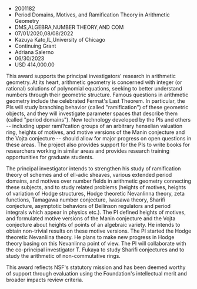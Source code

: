 
* 2001182
* Period Domains, Motives, and Ramification Theory in Arithmetic Geometry
* DMS,ALGEBRA,NUMBER THEORY,AND COM
* 07/01/2020,08/08/2022
* Kazuya Kato,IL,University of Chicago
* Continuing Grant
* Adriana Salerno
* 06/30/2023
* USD 414,000.00

This award supports the principal investigators' research in arithmetic
geometry. At its heart, arithmetic geometry is concerned with integer (or
rational) solutions of polynomial equations, seeking to better understand
numbers through their geometric structure. Famous questions in arithmetic
geometry include the celebrated Fermat's Last Theorem. In particular, the PIs
will study branching behavior (called "ramification") of these geometric
objects, and they will investigate parameter spaces that describe them (called
"period domains"). New technology developed by the PIs and others -- including
upper rami?cation groups of an arbitrary henselian valuation ring, heights of
motives, and motive versions of the Manin conjecture and the Vojta conjecture --
should allow for major progress on open questions in these areas. The project
also provides support for the PIs to write books for researchers working in
similar areas and provides research training opportunities for graduate
students.

The principal investigator intends to strengthen his study of ramification
theory of schemes and of ell-adic sheaves, various extended period domains, and
motives over number fields in arithmetic geometry connecting these subjects, and
to study related problems (heights of motives, heights of variation of Hodge
structures, Hodge theoretic Nevanlinna theory, zeta functions, Tamagawa number
conjecture, Iwasawa theory, Sharifi conjecture, asymptotic behaviors of
Beilinson regulators and period integrals which appear in physics etc.). The PI
defined heights of motives, and formulated motive versions of the Manin
conjecture and the Vojta conjecture about heights of points of an algebraic
variety. He intends to obtain non-trivial results on these motive versions. The
PI started the Hodge theoretic Nevanliina theory. He plans to make new progress
in Hodge theory basing on this Nevanlinna point of view. The PI will collaborate
with the co-principal investigator T. Fukaya to study Sharifi conjectures and to
study the arithmetic of non-commutative rings.

This award reflects NSF's statutory mission and has been deemed worthy of
support through evaluation using the Foundation's intellectual merit and broader
impacts review criteria.
